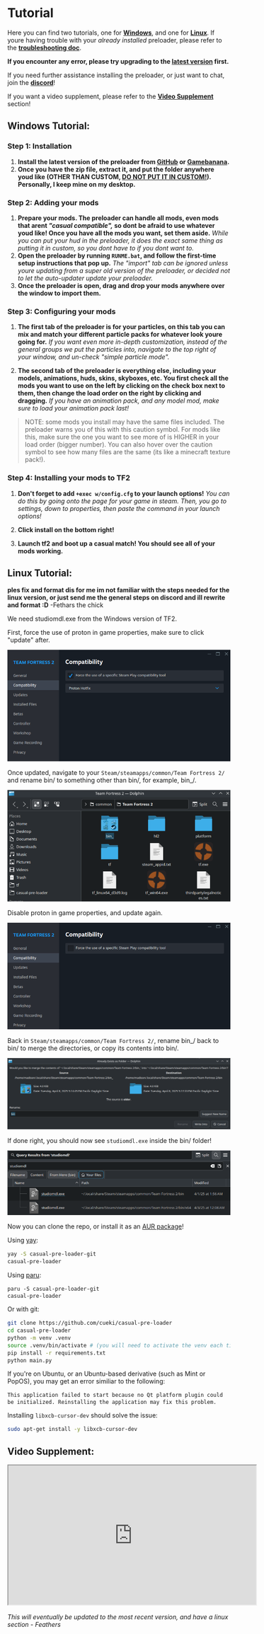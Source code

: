 # Tutorial
Here you can find two tutorials, one for [**Windows**](#windows-tutorial), and one for [**Linux**](#linux-tutorial). If youre having trouble with your *already installed* preloader, please refer to the **[troubleshooting doc](troubleshooting.md)**. 

**If you encounter any error, please try upgrading to the [latest version](https://github.com/cueki/casual-pre-loader/releases) first.**

If you need further assistance installing the preloader, or just want to chat, join the **[discord](https://discord.gg/64sNFhqUaB)**!

If you want a video supplement, please refer to the [**Video Supplement**](#video-supplement) section!

## Windows Tutorial:

### Step 1: Installation

1. **Install the latest version of the preloader from [GitHub](https://github.com/cueki/casual-pre-loader/releases) or [Gamebanana](https://gamebanana.com/tools/19049).**
2. **Once you have the zip file, extract it, and put the folder anywhere youd like (OTHER THAN CUSTOM, <u>DO NOT PUT IT IN CUSTOM!</u>). Personally, I keep mine on my desktop.** 

### Step 2: Adding your mods

1. **Prepare your mods. The preloader can handle all mods, even mods that arent *"casual compatible",* so dont be afraid to use whatever youd like! Once you have all the mods you want, set them aside.** *While you can put your hud in the preloader, it does the exact same thing as putting it in custom, so you dont have to if you dont want to.*
2. **Open the preloader by running `RUNME.bat`, and follow the first-time setup instructions that pop up.** *The "import" tab can be ignored unless youre updating from a super old version of the preloader, or decided not to let the auto-updater update your preloader.*
3. **Once the preloader is open, drag and drop your mods anywhere over the window to import them.**

### Step 3: Configuring your mods

1. **The first tab of the preloader is for your particles, on this tab you can mix and match your different particle packs for whatever look youre going for.** *If you want even more in-depth customization, instead of the general groups we put the particles into, navigate to the top right of your window, and un-check "simple particle mode".*

2. **The second tab of the preloader is everything else, including your models, animations, huds, skins, skyboxes, etc. You first check all the mods you want to use on the left by clicking on the check box next to them, then change the load order on the right by clicking and dragging.** *If you have an animation pack, and any model mod, make sure  to load your animation pack last!* 
>NOTE: some mods you install may have the same files included. The preloader warns you of this with this caution symbol.
For mods like this, make sure the one you want to see more of is HIGHER in your load order (bigger number). You can also hover over the caution symbol to see how many files are the same (its like a minecraft texture pack!).

### Step 4: Installing your mods to TF2

  1. **Don't forget to add `+exec w/config.cfg` to your launch options!** *You can do this by going onto the page for your game in steam. Then, you go to settings, down to properties, then paste the command in your launch options!*

  2. **Click install on the bottom right!**

  3. **Launch tf2 and boot up a casual match! You should see all of your mods working.**

## Linux Tutorial:
**ples fix  and format dis for me im not familiar with the steps needed for the linux version, or just send me the general steps on discord and ill rewrite and format :D**
-Fethars the chick 

We need studiomdl.exe from the Windows version of TF2.

First, force the use of proton in game properties, make sure to click "update" after.

![](images/proton.png)

Once updated, navigate to your `Steam/steamapps/common/Team Fortress 2/` and rename bin/ to something other than bin/, for example, bin_/.

![](images/bin.png)

Disable proton in game properties, and update again.

![](images/disable_proton.png)

Back in `Steam/steamapps/common/Team Fortress 2/`, rename bin_/ back to bin/ to merge the directories, or copy its contents into bin/.

![](images/bin_merge.png)

If done right, you should now see `studiomdl.exe` inside the bin/ folder!

![](images/studiomdl.png)

Now you can clone the repo, or install it as an [AUR package](https://aur.archlinux.org/packages/casual-pre-loader-git)!

Using [yay](https://github.com/Jguer/yay):
```sh
yay -S casual-pre-loader-git
casual-pre-loader
```

Using [paru](https://github.com/Morganamilo/paru):
```sg
paru -S casual-pre-loader-git
casual-pre-loader
```

Or with git:
```sh
git clone https://github.com/cueki/casual-pre-loader
cd casual-pre-loader
python -m venv .venv
source .venv/bin/activate # (you will need to activate the venv each time)
pip install -r requirements.txt
python main.py
```

If you're on Ubuntu, or an Ubuntu-based derivative (such as Mint or PopOS), you may get an error similiar to the following:
```
This application failed to start because no Qt platform plugin could be initialized. Reinstalling the application may fix this problem.
```
Installing `libxcb-cursor-dev` should solve the issue:
```sh
sudo apt-get install -y libxcb-cursor-dev
```

## Video Supplement:
<iframe width="560" height="315" src="https://www.youtube.com/watch?v=2L1A86x_m5A" frameborder="3" allow="accelerometer; autoplay; clipboard-write; encrypted-media; gyroscope; picture-in-picture" allowfullscreen></iframe>

*This will eventually be updated to the most recent version, and have a linux section - Feathers*